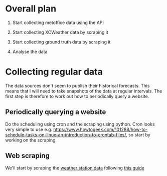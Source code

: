 # Overall plan 

1. Start collecting metoffice data using the API

2. Start collecting XCWeather data by scraping it

3. Start collecting ground truth data by scraping it

4. Analyse the data

# Collecting regular data

The data sources don't seem to publish their historical forecasts. This means that I will need to take snapshots of the data at regular intervals. The first step is therefore to work out how to periodically query a website.

## Periodically querying a website

Do the scheduling using cron and the scraping using python. Cron looks very simple to use e.g. https://www.howtogeek.com/101288/how-to-schedule-tasks-on-linux-an-introduction-to-crontab-files/, so start by working on the scraping.

## Web scraping

We'll start by scraping the [weather station data](https://skylink-pro.com/remote-index.php?domainname=baycafe&keyword=parade) following [this guide](https://realpython.com/beautiful-soup-web-scraper-python/)